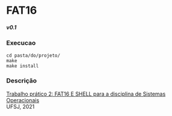 # FAT16
##### v0.1 

### Execucao
```
cd pasta/do/projeto/
make
make install

```

### Descrição

[Trabalho prático 2: FAT16 E SHELL para a disciplina de Sistemas Operacionais](TP2_SO.pdf)  
UFSJ, 2021
